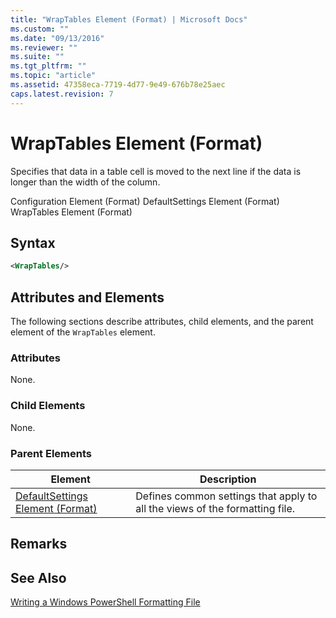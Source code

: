 ```yaml
---
title: "WrapTables Element (Format) | Microsoft Docs"
ms.custom: ""
ms.date: "09/13/2016"
ms.reviewer: ""
ms.suite: ""
ms.tgt_pltfrm: ""
ms.topic: "article"
ms.assetid: 47358eca-7719-4d77-9e49-676b78e25aec
caps.latest.revision: 7
---
```

# WrapTables Element (Format)

Specifies that data in a table cell is moved to the next line if the data is longer than the width of the column.

Configuration Element (Format)
DefaultSettings Element (Format)
WrapTables Element (Format)

## Syntax

```xml
<WrapTables/>
```

## Attributes and Elements

The following sections describe attributes, child elements, and the parent element of the `WrapTables` element.

### Attributes

None.

### Child Elements

None.

### Parent Elements

|Element|Description|
|-------------|-----------------|
|[DefaultSettings Element (Format)](./defaultsettings-element-format.md)|Defines common settings that apply to all the views of the formatting file.|

## Remarks

## See Also

[Writing a Windows PowerShell Formatting File](./writing-a-powershell-formatting-file.md)
